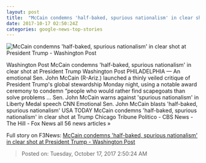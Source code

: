 ```yaml
---
layout: post
title:  "McCain condemns 'half-baked, spurious nationalism' in clear shot at President Trump - Washington Post"
date: 2017-10-17 02:50:24Z
categories: google-news-top-stories
---
```


![McCain condemns 'half-baked, spurious nationalism' in clear shot at President Trump - Washington Post](https://img.washingtonpost.com/rf/image_1484w/2010-2019/Wires/Images/2017-10-16/Getty/862141928.jpg?t=20170517)

Washington Post McCain condemns 'half-baked, spurious nationalism' in clear shot at President Trump Washington Post PHILADELPHIA — An emotional Sen. John McCain (R-Ariz.) launched a thinly veiled critique of President Trump's global stewardship Monday night, using a notable award ceremony to condemn “people who would rather find scapegoats than solve problems ... Sen. John McCain warns against 'spurious nationalism' in Liberty Medal speech CNN Emotional Sen. John McCain blasts 'half-baked, spurious nationalism' USA TODAY McCain condemns 'half-baked, spurious nationalism' in clear shot at Trump Chicago Tribune Politico - CBS News - The Hill - Fox News all 56 news articles »


Full story on F3News: [McCain condemns 'half-baked, spurious nationalism' in clear shot at President Trump - Washington Post](http://www.f3nws.com/n/VpjUWH)

> Posted on: Tuesday, October 17, 2017 2:50:24 AM

